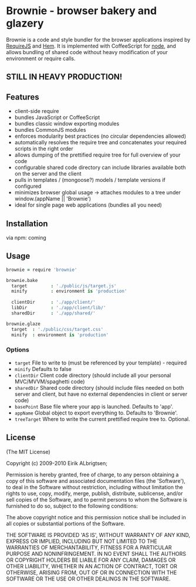 # Brownie - browser bakery and glazery

 Brownie is a code and style bundler for the browser applications inspired by [RequireJS](http://requirejs.org/)
 and [Hem](http://github.com/maccman/hem). It is implemented with CoffeeScript for [node](http://nodejs.org),
 and allows bundling of shared code without heavy modification of your environment or require calls.
 
## STILL IN HEAVY PRODUCTION!

## Features

  - client-side require
  - bundles JavaScript or CoffeeScript
  - bundles classic window exporting modules
  - bundles CommonJS modules
  - enforces modularity best practices (no circular dependencies allowed)
  - automatically resolves the require tree and concatenates your required scripts in the right order
  - allows dumping of the prettified require tree for full overview of your code
  - configurable shared code directory can include libraries available both on the server and the client
  - pulls in templates / (mongoose?) models / template versions if configured
  - minimizes browser global usage -> attaches modules to a tree under window.(appName || 'Brownie')
  - ideal for single page web applications (bundles all you need)

## Installation

via npm: coming


## Usage


```coffee
brownie = require 'brownie'

brownie.bake
  target         : './public/js/target.js'
  minify         : environment is 'production'
  
  clientDir      : './app/client/'
  libDir         : './app/client/lib/'
  sharedDir      : './app/shared/'

brownie.glaze
  target  : './public/css/target.css'
  minify  : environment is 'production'
```

### Options

 - `target`       File to write to (must be referenced by your template) - required
 - `minify`       Defaults to false 
 - `clientDir`    Client code directory (should include all your personal MVC/MVVM/spaghetti code)
 - `sharedDir`    Shared code directory (should include files needed on both server and client, but have no external dependencies in client or server code)
 - `basePoint`    Base file where your app is launched. Defaults to 'app'.
 - `appName`      Global object to export everything to. Defaults to 'Brownie'.
 - `treeTarget`   Where to write the current prettified require tree to. Optional.


## License 

(The MIT License)

Copyright (c) 2009-2010 Eirik ALbrigtsen;

Permission is hereby granted, free of charge, to any person obtaining
a copy of this software and associated documentation files (the
'Software'), to deal in the Software without restriction, including
without limitation the rights to use, copy, modify, merge, publish,
distribute, sublicense, and/or sell copies of the Software, and to
permit persons to whom the Software is furnished to do so, subject to
the following conditions:

The above copyright notice and this permission notice shall be
included in all copies or substantial portions of the Software.

THE SOFTWARE IS PROVIDED 'AS IS', WITHOUT WARRANTY OF ANY KIND,
EXPRESS OR IMPLIED, INCLUDING BUT NOT LIMITED TO THE WARRANTIES OF
MERCHANTABILITY, FITNESS FOR A PARTICULAR PURPOSE AND NONINFRINGEMENT.
IN NO EVENT SHALL THE AUTHORS OR COPYRIGHT HOLDERS BE LIABLE FOR ANY
CLAIM, DAMAGES OR OTHER LIABILITY, WHETHER IN AN ACTION OF CONTRACT,
TORT OR OTHERWISE, ARISING FROM, OUT OF OR IN CONNECTION WITH THE
SOFTWARE OR THE USE OR OTHER DEALINGS IN THE SOFTWARE.

